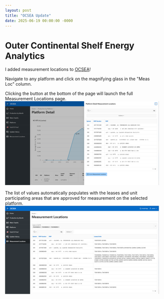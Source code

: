 ```yaml
---
layout: post
title: "OCSEA Update"
date: 2025-06-19 00:00:00 -0000
---
```

# Outer Continental Shelf Energy Analytics

I added measurement locations to [OCSEA](https://gff856e6c70bc1a-afadb1.adb.us-chicago-1.oraclecloudapps.com/ords/r/ocs/ocsea)!  

Navigate to any platform and click on the magnifying glass in the "Meas Loc" column. 

Clicking the button at the bottom of the page will launch the full Measurement Locations page.  
![ocsea_platform_detail_measurement_locations](/assets/images/ocsea_platform_detail_measurement_locations.png)  

The list of values automatically populates with the leases and unit participating areas that are approved for measurement on the selected platform.  
![ocsea_measurement_locations](/assets/images/ocsea_measurement_locations.png)
